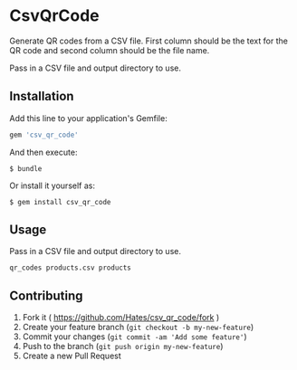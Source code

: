 # CsvQrCode

Generate QR codes from a CSV file. First column should be the text for the QR code and second column should be the file name.

Pass in a CSV file and output directory to use.

## Installation

Add this line to your application's Gemfile:

```ruby
gem 'csv_qr_code'
```

And then execute:

    $ bundle

Or install it yourself as:

    $ gem install csv_qr_code

## Usage

Pass in a CSV file and output directory to use.

`qr_codes products.csv products`

## Contributing

1. Fork it ( https://github.com/Hates/csv_qr_code/fork )
2. Create your feature branch (`git checkout -b my-new-feature`)
3. Commit your changes (`git commit -am 'Add some feature'`)
4. Push to the branch (`git push origin my-new-feature`)
5. Create a new Pull Request

